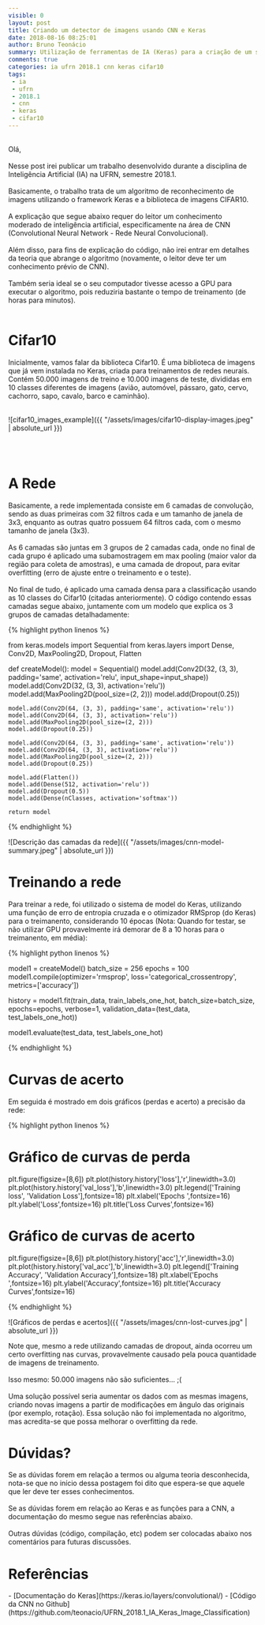 ```yaml
---
visible: 0
layout: post
title: Criando um detector de imagens usando CNN e Keras
date: 2018-08-16 08:25:01
author: Bruno Teonácio
summary: Utilização de ferramentas de IA (Keras) para a criação de um simples sistema de reconhecimento de imagens
comments: true
categories: ia ufrn 2018.1 cnn keras cifar10
tags:
 - ia
 - ufrn
 - 2018.1
 - cnn
 - keras
 - cifar10
---
```

<br>
Olá,
<br><br>
Nesse post irei publicar um trabalho desenvolvido durante a disciplina de Inteligência Artificial (IA) na UFRN, semestre 2018.1.<br>
<br>
Basicamente, o trabalho trata de um algoritmo de reconhecimento de imagens utilizando o framework Keras e a biblioteca de imagens CIFAR10.
<br><br>
A explicação que segue abaixo requer do leitor um conhecimento moderado de inteligência artificial, especificamente na área de CNN (Convolutional Neural Network - Rede Neural Convolucional).
<br><br>
Além disso, para fins de explicação do código, não irei entrar em detalhes da teoria que abrange o algoritmo (novamente, o leitor deve ter um conhecimento prévio de CNN).
<br><br>
Também seria ideal se o seu computador tivesse acesso a GPU para executar o algoritmo, pois reduziria bastante o tempo de treinamento (de horas para minutos).
<br><br>

<h1>Cifar10</h1>
Inicialmente, vamos falar da biblioteca Cifar10. É uma biblioteca de imagens que já vem instalada no Keras, criada para treinamentos de redes neurais.
Contém 50.000 imagens de treino e 10.000 imagens de teste, divididas em 10 classes diferentes de imagens (avião, automóvel, pássaro, gato, cervo, cachorro, sapo, cavalo, barco e caminhão).
<br><br>

![cifar10_images_example]({{ "/assets/images/cifar10-display-images.jpeg" | absolute_url }})

<br><br>
<h1>A Rede</h1>
Basicamente, a rede implementada consiste em 6 camadas de convolução, sendo as duas primeiras com 32 filtros cada e um tamanho de janela de 3x3, enquanto as outras quatro possuem 64 filtros cada, com o mesmo tamanho de janela (3x3).
<br><br>
As 6 camadas são juntas em 3 grupos de 2 camadas cada, onde no final de cada grupo é aplicado uma subamostragem em max pooling (maior valor da região para coleta de amostras), e uma camada de dropout, para evitar overfitting (erro de ajuste entre o treinamento e o teste).
<br><br>
No final de tudo, é aplicado uma camada densa para a classificação usando as 10 classes do Cifar10 (citadas anteriormente). O código contendo essas camadas segue abaixo, juntamente com um modelo que explica os 3 grupos de camadas detalhadamente:

{% highlight python linenos %}

from keras.models import Sequential
from keras.layers import Dense, Conv2D, MaxPooling2D, Dropout, Flatten
 
def createModel():
    model = Sequential()
    model.add(Conv2D(32, (3, 3), padding='same', activation='relu', input_shape=input_shape))
    model.add(Conv2D(32, (3, 3), activation='relu'))
    model.add(MaxPooling2D(pool_size=(2, 2)))
    model.add(Dropout(0.25))
 
    model.add(Conv2D(64, (3, 3), padding='same', activation='relu'))
    model.add(Conv2D(64, (3, 3), activation='relu'))
    model.add(MaxPooling2D(pool_size=(2, 2)))
    model.add(Dropout(0.25))
 
    model.add(Conv2D(64, (3, 3), padding='same', activation='relu'))
    model.add(Conv2D(64, (3, 3), activation='relu'))
    model.add(MaxPooling2D(pool_size=(2, 2)))
    model.add(Dropout(0.25))
 
    model.add(Flatten())
    model.add(Dense(512, activation='relu'))
    model.add(Dropout(0.5))
    model.add(Dense(nClasses, activation='softmax'))
     
    return model

{% endhighlight %}

![Descrição das camadas da rede]({{ "/assets/images/cnn-model-summary.jpeg" | absolute_url }})

<h1>Treinando a rede </h1>
Para treinar a rede, foi utilizado o sistema de model do Keras, utilizando uma função de erro de entropia cruzada e o otimizador RMSprop (do Keras) para o treimanento, considerando 10 épocas (Nota: Quando for testar, se não utilizar GPU provavelmente irá demorar de 8 a 10 horas para o treimanento, em média):

{% highlight python linenos %}

model1 = createModel()
batch_size = 256
epochs = 100
model1.compile(optimizer='rmsprop', loss='categorical_crossentropy', metrics=['accuracy'])
 
history = model1.fit(train_data, train_labels_one_hot, batch_size=batch_size, epochs=epochs, verbose=1, 
                   validation_data=(test_data, test_labels_one_hot))
 
model1.evaluate(test_data, test_labels_one_hot)

{% endhighlight %}

<h1>Curvas de acerto</h1>
Em seguida é mostrado em dois gráficos (perdas e acerto) a precisão da rede:

{% highlight python linenos  %}

# Gráfico de curvas de perda
plt.figure(figsize=[8,6])
plt.plot(history.history['loss'],'r',linewidth=3.0)
plt.plot(history.history['val_loss'],'b',linewidth=3.0)
plt.legend(['Training loss', 'Validation Loss'],fontsize=18)
plt.xlabel('Epochs ',fontsize=16)
plt.ylabel('Loss',fontsize=16)
plt.title('Loss Curves',fontsize=16)
 
# Gráfico de curvas de acerto
plt.figure(figsize=[8,6])
plt.plot(history.history['acc'],'r',linewidth=3.0)
plt.plot(history.history['val_acc'],'b',linewidth=3.0)
plt.legend(['Training Accuracy', 'Validation Accuracy'],fontsize=18)
plt.xlabel('Epochs ',fontsize=16)
plt.ylabel('Accuracy',fontsize=16)
plt.title('Accuracy Curves',fontsize=16)

{% endhighlight %}

![Gráficos de perdas e acertos]({{ "/assets/images/cnn-lost-curves.jpg" | absolute_url }})

Note que, mesmo a rede utilizando camadas de dropout, ainda ocorreu um certo overfitting nas curvas, provavelmente causado pela pouca quantidade de imagens de treinamento.
<br><br>
Isso mesmo: 50.000 imagens não são suficientes... ;(
<br><br>
Uma solução possível seria aumentar os dados com as mesmas imagens, criando novas imagens a partir de modificações em ângulo das originais (por exemplo, rotação). Essa solução não foi implementada no algoritmo, mas acredita-se que possa melhorar o overfitting da rede.

<h1>Dúvidas?</h1>
Se as dúvidas forem em relação a termos ou alguma teoria desconhecida, nota-se que no início dessa postagem foi dito que espera-se que aquele que ler deve ter esses conhecimentos.
<br><br>
Se as dúvidas forem em relação ao Keras e as funções para a CNN, a documentação do mesmo segue nas referências abaixo.
<br><br>
Outras dúvidas (código, compilação, etc) podem ser colocadas abaixo nos comentários para futuras discussões.

<h1>Referências</h1>
- [Documentação do Keras](https://keras.io/layers/convolutional/)
- [Código da CNN no Github](https://github.com/teonacio/UFRN_2018.1_IA_Keras_Image_Classification)
